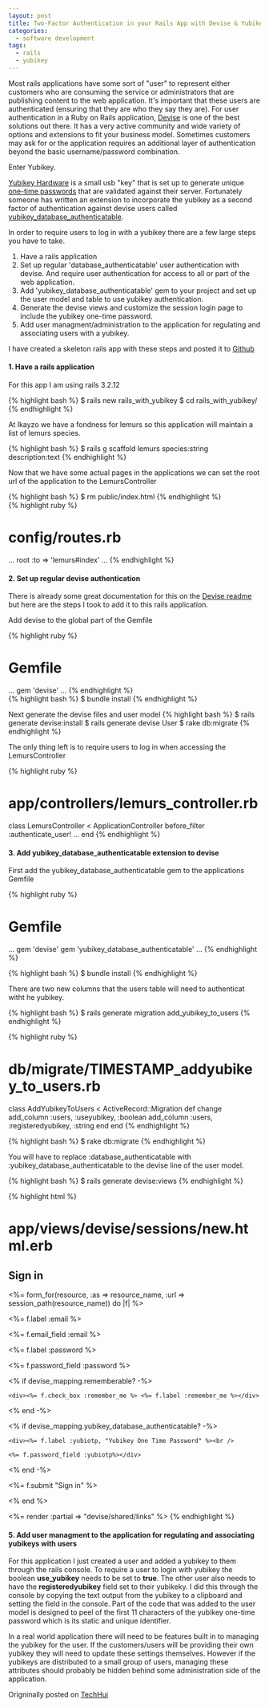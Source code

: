 ```yaml
---
layout: post
title: Two-Factor Authentication in your Rails App with Devise & Yubikey
categories:
  - software development
tags:
  - rails
  - yubikey
---
```


Most rails applications have some sort of "user" to represent either
customers who are consuming the service or administrators that are
publishing content to the web application.  It's important that these
users are authenticated (ensuring that they are who they say they are).
For user authentication in a Ruby on Rails application, [Devise](https://github.com/plataformatec/devise) is one of
the best solutions out there.  It has a very active community and wide
variety of options and extensions to fit your business model.  Sometimes
customers may ask for or the application requires an additional layer of
authentication beyond the basic username/password combination.

Enter Yubikey.

[Yubikey Hardware](http://www.yubico.com/products/yubikey-hardware/) is a small usb "key" that is set up to generate unique
[one-time passwords](http://en.wikipedia.org/wiki/One-time_password) that are validated against their server.  Fortunately
someone has written an extension to incorporate the yubikey as a second
factor of authentication against devise users called
[yubikey_database_authenticatable](https://github.com/mort666/yubikey_database_authenticatable).

In order to require users to log in with a yubikey there are a few large steps you have to take.

1. Have a rails application
2. Set up regular 'database_authenticatable' user authentication with
devise. And require user authentication for access to all or part of the
web application.
3. Add 'yubikey_database_authenticatable' gem to your project and set up
the user model and table to use yubikey authentication.
4. Generate the devise views and customize the session login page to
include the yubikey one-time password.
5. Add user managment/administration to the application for regulating
and associating users with a yubikey.

I have created a skeleton rails app with these steps and posted it to [Github](https://github.com/LupineDev/rails_with_yubikey)

#### 1. Have a rails application

For this app I am using rails 3.2.12

{% highlight bash %}
$ rails new rails_with_yubikey
$ cd rails_with_yubikey/
{% endhighlight %}
<br />

At Ikayzo we have a fondness for lemurs so this application will maintain a list of lemurs species.

{% highlight bash %}
$ rails g scaffold lemurs species:string description:text
{% endhighlight %}
<br />

Now that we have some actual pages in the applications we can set the
root url of the application to the LemursController

{% highlight bash %}
$ rm public/index.html
{% endhighlight %}
<br />
{% highlight ruby %}
# config/routes.rb
...
root :to => 'lemurs#index'
...
{% endhighlight %}
<br />

#### 2. Set up regular devise authentication

There is already some great documentation for this on the [Devise readme](https://github.com/plataformatec/devise#getting-started)
but here are the steps I took to add it to this rails application.

Add devise to the global part of the Gemfile

{% highlight ruby %}
# Gemfile
...
gem 'devise'
...
{% endhighlight %}
<br />
{% highlight bash %}
$ bundle install
{% endhighlight %}
<br />

Next generate the devise files and user model
{% highlight bash %}
$ rails generate devise:install
$ rails generate devise User
$ rake db:migrate
{% endhighlight %}
<br />

The only thing left is to require users to log in when accessing the
LemursController


{% highlight ruby %}
# app/controllers/lemurs_controller.rb
class LemursController < ApplicationController
  before_filter :authenticate_user!
  ...
end
{% endhighlight %}
<br />

#### 3.  Add yubikey_database_authenticatable extension to devise

First add the yubikey_database_authenticatable gem to the applications Gemfile

{% highlight ruby %}
# Gemfile
...
gem 'devise'
gem 'yubikey_database_authenticatable'
...
{% endhighlight %}
<br />

{% highlight bash %}
$ bundle install
{% endhighlight %}
<br />

There are two new columns that the users table will need to authenticat
witht he yubikey.

{% highlight bash %}
$ rails generate migration add_yubikey_to_users
{% endhighlight %}
<br />

{% highlight ruby %}
# db/migrate/TIMESTAMP_addyubikey_to_users.rb
class AddYubikeyToUsers < ActiveRecord::Migration
  def change
    add_column :users, :useyubikey, :boolean
    add_column :users, :registeredyubikey, :string
  end
end
{% endhighlight %}
<br />

{% highlight bash %}
$ rake db:migrate
{% endhighlight %}
<br />

You will have to replace :database_authenticatable with
:yubikey_database_authenticatable to the devise line of the user
model.

{% highlight bash %}
$ rails generate devise:views
{% endhighlight %}
<br />

{% highlight html %}
# app/views/devise/sessions/new.html.erb

<h2>Sign in</h2>

<%= form_for(resource, :as => resource_name, :url => session_path(resource_name)) do |f| %>

  <div><%= f.label :email %><br />

  <%= f.email_field :email %></div>

  <div><%= f.label :password %><br />

  <%= f.password_field :password %></div>

  <% if devise_mapping.rememberable? -%>

    <div><%= f.check_box :remember_me %> <%= f.label :remember_me %></div>

  <% end -%>

  <% if devise_mapping.yubikey_database_authenticatable? -%>

    <div><%= f.label :yubiotp, "Yubikey One Time Password" %><br />

    <%= f.password_field :yubiotp%></div>

  <% end -%>

  <div><%= f.submit "Sign in" %></div>

<% end %>

<%= render :partial => "devise/shared/links" %>
{% endhighlight %}
<br />

#### 5. Add user managment to the application for regulating and associating yubikeys with users

For this application I just created a user and added a yubikey to them
through the rails console.  To require a user to login with yubikey the
boolean **use_yubikey** needs to be set to **true**. The other user also needs
to have the **registeredyubikey** field set to their yubikeky.  I did this
through the console by copying the text output from the yubikey to a
clipboard and setting the field in the console.  Part of the code that
was added to the user model is designed to peel of the first 11
characters of the yubikey one-time password which is its static and
unique identifier.

In a real world application there will need to be features built in to
managing the yubikey for the user.  If the customers/users will be
providing their own yubikey they will need to update these settings
themselves.  However if the yubikeys are distributed to a small group of
users, managing these attributes should probably be hidden behind some
administration side of the application.

Origninally posted on [TechHui](http://www.techhui.com/profiles/blogs/add-two-factor-authentication-to-your-rails-app-with-devise)
